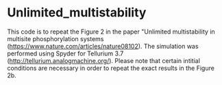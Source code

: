 # Unlimited_multistability
This code is to repeat the Figure 2 in the paper "Unlimited multistability in multisite phosphorylation systems (https://www.nature.com/articles/nature08102). The simulation was performed using Spyder for Tellurium 3.7 (http://tellurium.analogmachine.org/). Please note that certain intitial conditions are necessary in order to repeat the exact results in the Figure 2b. 
